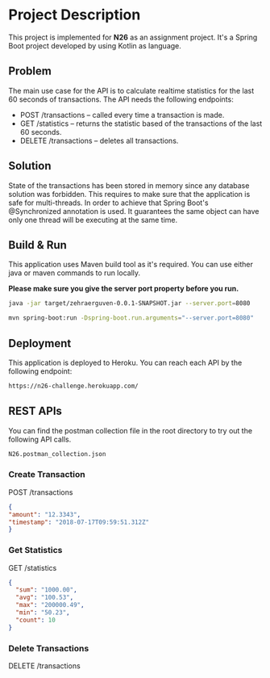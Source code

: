 # Project Description

This project is implemented for **N26** as an assignment project. It's a Spring Boot project developed by using Kotlin as language.

## Problem

The main use case for the API is to calculate realtime statistics for the last 60 seconds of transactions.
The API needs the following endpoints:

* POST /transactions​ – called every time a transaction is made.
* GET /statistics​ – returns the statistic based of the transactions of the last 60
seconds.
* DELETE /transactions​ – deletes all transactions.

## Solution

State of the transactions has been stored in memory since any database solution was forbidden. This requires to make sure 
that the application is safe for multi-threads. In order to achieve that Spring Boot's @Synchronized annotation is used. 
It guarantees the same object can have only one thread will be executing at the same time.


## Build & Run 

This application uses Maven build tool as it's required. You can use either java or maven commands to run locally.

**Please make sure you give the server port property before you run.**
```bash
java -jar target/zehraerguven-0.0.1-SNAPSHOT.jar --server.port=8080
```
```bash
mvn spring-boot:run -Dspring-boot.run.arguments="--server.port=8080"
```

## Deployment

This application is deployed to Heroku. You can reach each API by the following endpoint:
```bash
https://n26-challenge.herokuapp.com/
```

## REST APIs

You can find the postman collection file in the root directory to try out the following API calls.

```bash
N26.postman_collection.json
```

### Create Transaction

POST /transactions

```json
{
"amount": "12.3343",
"timestamp": "2018-07-17T09:59:51.312Z"
}
```

### Get Statistics

GET /statistics

```json
{
  "sum": "1000.00",
  "avg": "100.53", 
  "max": "200000.49", 
  "min": "50.23", 
  "count": 10
}
```

### Delete Transactions

DELETE /transactions


